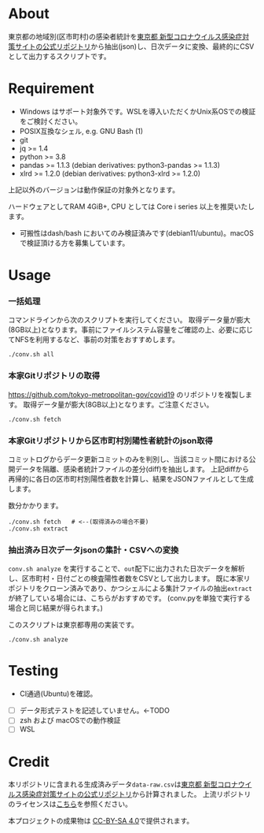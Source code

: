 # About

東京都の地域別(区市町村)の感染者統計を[東京都 新型コロナウイルス感染症対策サイトの公式リポジトリ](https://github.com/tokyo-metropolitan-gov/covid19)から抽出(json)し、日次データに変換、最終的にCSVとして出力するスクリプトです。

# Requirement

* Windows はサポート対象外です。WSLを導入いただくかUnix系OSでの検証をご検討ください。
* POSIX互換なシェル, e.g. GNU Bash (1)
* git
* jq >= 1.4
* python >= 3.8
* pandas >= 1.1.3  (debian derivatives: python3-pandas >= 1.1.3)
* xlrd >= 1.2.0 (debian derivatives: python3-xlrd >= 1.2.0)

上記以外のバージョンは動作保証の対象外となります。

ハードウェアとしてRAM 4GiB+, CPU としては Core i series 以上を推奨いたします。

* 可搬性はdash/bash においてのみ検証済みです(debian11/ubuntu)。macOSで検証頂ける方を募集しています。

# Usage

### 一括処理 


コマンドラインから次のスクリプトを実行してください。
取得データ量が膨大(8GB以上)となります。事前にファイルシステム容量をご確認の上、必要に応じてNFSを利用するなど、事前の対策をおすすめします。

```
./conv.sh all
```

### 本家Gitリポジトリの取得

https://github.com/tokyo-metropolitan-gov/covid19 のリポジトリを複製します。
取得データ量が膨大(8GB以上)となります。ご注意ください。


```
./conv.sh fetch
```


### 本家Gitリポジトリから区市町村別陽性者統計のjson取得

コミットログからデータ更新コミットのみを判別し、当該コミット間における公開データを隔離、感染者統計ファイルの差分(diff)を抽出します。
上記diffから再帰的に各日の区市町村別陽性者数を計算し、結果をJSONファイルとして生成します。

数分かかります。

```
./conv.sh fetch   # <--(取得済みの場合不要)
./conv.sh extract
```

### 抽出済み日次データjsonの集計・CSVへの変換

`conv.sh analyze` を実行することで、`out`配下に出力された日次データを解析し、区市町村・日付ごとの検査陽性者数をCSVとして出力します。
既に本家リポジトリをクローン済みであり、かつシェルによる集計ファイルの抽出`extract`が終了している場合には、こちらがおすすめです。
(conv.pyを単独で実行する場合と同じ結果が得られます。)

このスクリプトは東京都専用の実装です。

```
./conv.sh analyze
```

# Testing

- CI通過(Ubuntu)を確認。
- [ ] データ形式テストを記述していません。<-TODO
- [ ] zsh および macOSでの動作検証
- [ ] WSL

# Credit

本リポジトリに含まれる生成済みデータ`data-raw.csv`は[東京都 新型コロナウイルス感染症対策サイトの公式リポジトリ](https://github.com/tokyo-metropolitan-gov/covid19)から計算されました。
上流リポジトリのライセンスは[こちら](DATA_LICENSE)を参照ください。

本プロジェクトの成果物は [CC-BY-SA 4.0](LICENSE.md)で提供されます。
